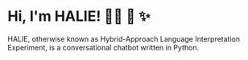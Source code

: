 # Hi, I'm HALIE! :mermaid: :herb: :sparkles:

HALIE, otherwise known as Hybrid-Approach Language Interpretation Experiment, is a conversational chatbot written in Python. 
